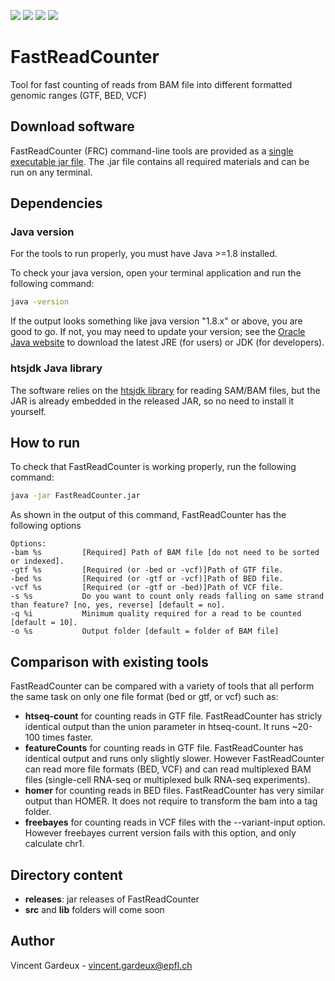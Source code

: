 ![](https://img.shields.io/badge/build-passing-green.svg)
![](https://img.shields.io/badge/version-1.0.0-blue.svg)
![](https://img.shields.io/badge/htsjdk-2.24.1-blue.svg)
![](https://img.shields.io/badge/java-1.8-red.svg)

# FastReadCounter
Tool for fast counting of reads from BAM file into different formatted genomic ranges (GTF, BED, VCF)

## Download software
FastReadCounter (FRC) command-line tools are provided as a [single executable jar file](../master/releases/FastReadCounter-1.0.jar?raw=true).
The .jar file contains all required materials and can be run on any terminal.

## Dependencies
### Java version
For the tools to run properly, you must have Java >=1.8 installed. 

To check your java version, open your terminal application and run the following command:

```bash
java -version
```

If the output looks something like java version "1.8.x" or above, you are good to go. 
If not, you may need to update your version; see the [Oracle Java website](http://www.oracle.com/technetwork/java/javase/downloads/) to download the latest JRE (for users) or JDK (for developers).

### htsjdk Java library
The software relies on the [htsjdk library](https://github.com/samtools/htsjdk) for reading SAM/BAM files, but the JAR is already embedded in the released JAR, so no need to install it yourself.

## How to run
To check that FastReadCounter is working properly, run the following command:

```bash
java -jar FastReadCounter.jar
```
As shown in the output of this command, FastReadCounter has the following options

```
Options:
-bam %s         [Required] Path of BAM file [do not need to be sorted or indexed].
-gtf %s         [Required (or -bed or -vcf)]Path of GTF file.
-bed %s         [Required (or -gtf or -vcf)]Path of BED file.
-vcf %s         [Required (or -gtf or -bed)]Path of VCF file.
-s %s           Do you want to count only reads falling on same strand than feature? [no, yes, reverse] [default = no].
-q %i           Minimum quality required for a read to be counted [default = 10].
-o %s           Output folder [default = folder of BAM file]
```

## Comparison with existing tools
FastReadCounter can be compared with a variety of tools that all perform the same task on only one file format (bed or gtf, or vcf) such as:
* **htseq-count** for counting reads in GTF file. FastReadCounter has stricly identical output than the union parameter in htseq-count. It runs ~20-100 times faster.
* **featureCounts** for counting reads in GTF file. FastReadCounter has identical output and runs only slightly slower. However FastReadCounter can read more file formats (BED, VCF) and can read multiplexed BAM files (single-cell RNA-seq or multiplexed bulk RNA-seq experiments).
* **homer** for counting reads in BED files. FastReadCounter has very similar output than HOMER. It does not require to transform the bam into a tag folder.
* **freebayes** for counting reads in VCF files with the --variant-input option. However freebayes current version fails with this option, and only calculate chr1.

## Directory content
* **releases**: jar releases of FastReadCounter
* **src** and **lib** folders will come soon

## Author
Vincent Gardeux - vincent.gardeux@epfl.ch
